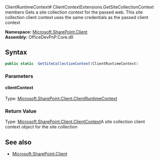 ClientRuntimeContext# ClientContextExtensions.GetSiteCollectionContext members
Gets a site collection context for the passed web. This site collection client context uses the same credentials
            as the passed client context  

**Namespace:** [Microsoft.SharePoint.Client](Microsoft.SharePoint.Client.md)  
**Assembly:** OfficeDevPnP.Core.dll  
## Syntax
```C#
public static  GetSiteCollectionContext(ClientRuntimeContext)
```
### Parameters
#### clientContext
Type: [Microsoft.SharePoint.Client.ClientRuntimeContext](Microsoft.SharePoint.Client.ClientRuntimeContext.md) 
#### 
### Return Value
Type: [Microsoft.SharePoint.Client.ClientContext](Microsoft.SharePoint.Client.ClientContext.md)A site collection client context object for the site collection
## See also
- [Microsoft.SharePoint.Client](Microsoft.SharePoint.Client.md)
